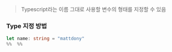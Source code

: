 > Typescript라는 이름 그대로 사용할 변수의 형태를 지정할 수 있음

### Type 지정 방법
```Typescript
let name: string = "mattdony"
%%  %%
```